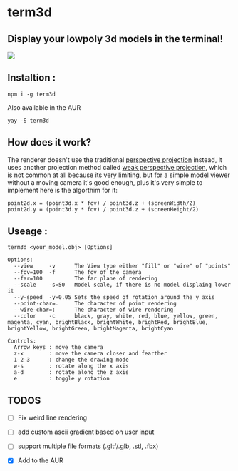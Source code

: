 # term3d

## Display your lowpoly 3d models in the terminal!

![](https://raw.githubusercontent.com/3Marz/term3d/main/assets/preview.gif)

## Instaltion :
```
npm i -g term3d
```
Also available in the AUR
```
yay -S term3d
```

## How does it work?
The renderer doesn't use the traditional <a href="https://en.wikipedia.org/wiki/3D_projection#Perspective_projection">perspective projection</a>
instead, it uses another projection method called <a href="https://en.wikipedia.org/wiki/3D_projection#Weak_perspective_projection">weak perspective projection</a>,
which is not common at all because its very limiting, but for a simple model viewer without a moving camera it's good enough,
plus it's very simple to implement here is the algorthim for it:
```
point2d.x = (point3d.x * fov) / point3d.z + (screenWidth/2)
point2d.y = (point3d.y * fov) / point3d.z + (screenHeight/2)
```

## Useage :
```
term3d <your_model.obj> [Options]

Options:
  --view     -v      The View type either "fill" or "wire" of "points"
  --fov=100  -f      The fov of the camera
  --far=100          The far plane of rendering
  --scale    -s=50   Model scale, if there is no model displaing lower it
  --y-speed  -y=0.05 Sets the speed of rotation around the y axis   
  --point-char=.     The character of point rendering
  --wire-char=:      The character of wire rendering
  --color    -c      black, gray, white, red, blue, yellow, green, magenta, cyan, brightBlack, brightWhite, brightRed, brightBlue, brightYellow, brightGreen, brightMagenta, brightCyan

Controls:
  Arrow keys : move the camera
  z-x        : move the camera closer and fearther 
  1-2-3      : change the drawing mode
  w-s        : rotate along the x axis
  a-d        : rotate along the z axis
  e          : toggle y rotation
```

## TODOS

- [ ] Fix weird line rendering
- [ ] add custom ascii gradient based on user input
- [ ] support multiple file formats (.gltf/.glb, .stl, .fbx)
- [X] Add to the AUR

